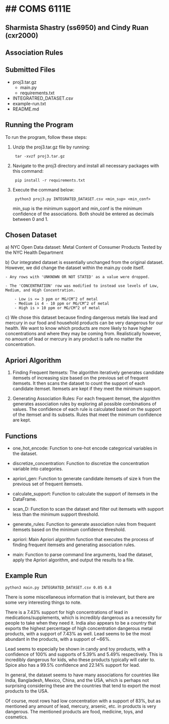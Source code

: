 # ## COMS 6111E
## Sharmista Shastry (ss6950) and Cindy Ruan (cxr2000)
## Association Rules

## Submitted Files

- proj3.tar.gz
    - main.py
    - requirements.txt
- INTEGRATRED_DATASET.csv
- example-run.txt
- README.md

## Running the Program

To run the program, follow these steps:

1. Unzip the proj3.tar.gz file by running:
   ```
    tar -xvzf proj3.tar.gz
   ```

2. Navigate to the proj3 directory and install all necessary packages with this command:
   ```
    pip install -r requirements.txt
   ```

3. Execute the command below:
   ```
    python3 proj3.py INTEGRATED_DATASET.csv <min_sup> <min_conf>
   ```
   min_sup is the minimum support and min_conf is the minimum confidence of the associations. Both should be entered as decimals between 0 and 1.

## Chosen Dataset

a) NYC Open Data dataset: Metal Content of Consumer Products Tested by the NYC Health Department

b) Our integrated dataset is essentially unchanged from the original dataset. However, we did change the dataset within the main.py code itself. 

    - Any rows with 'UNKNOWN OR NOT STATED' as a value were dropped.

    - The 'CONCENTRATION' row was modified to instead use levels of Low, Medium, and High Concentration.

        - Low is <= 3 ppm or MG/CM^2 of metal
        - Medium is 4 - 10 ppm or MG/CM^2 of metal
        - High is > 10 ppm or MG/CM^2 of metal

c) We chose this dataset because finding dangerous metals like lead and mercury in our food and household products can be very dangerous for our health. We want to know which products are more likely to have higher concentrations and where they may be coming from. Realistically however, no amount of lead or mercury in any product is safe no matter the concentration.

## Apriori Algorithm

1) Finding Frequent Itemsets: The algorithm iteratively generates candidate itemsets of increasing size based on the previous set of frequent itemsets. It then scans the dataset to count the support of each candidate itemset. Itemsets are kept if they meet the minimum support.

2) Generating Association Rules: For each frequent itemset, the algorithm generates association rules by exploring all possible combinations of values. The confidence of each rule is calculated based on the support of the itemset and its subsets. Rules that meet the minimum confidence are kept.

## Functions

- one_hot_encode: Function to one-hot encode categorical variables in the dataset.

- discretize_concentration: Function to discretize the concentration variable into categories.

- apriori_gen: Function to generate candidate itemsets of size k from the previous set of frequent itemsets.

- calculate_support: Function to calculate the support of itemsets in the DataFrame.

- scan_D: Function to scan the dataset and filter out itemsets with support less than the minimum support threshold.

- generate_rules: Function to generate association rules from frequent itemsets based on the minimum confidence threshold.

- apriori: Main Apriori algorithm function that executes the process of finding frequent itemsets and generating association rules.

- main: Function to parse command line arguments, load the dataset, apply the Apriori algorithm, and output the results to a file.

## Example Run

```
python3 main.py INTEGRATED_DATASET.csv 0.05 0.8
```

There is some miscellaneous information that is irrelevant, but there are some very interesting things to note.

There is a 7.43% support for high concentrations of lead in medications/supplements, which is incredibly dangerous as a necessity for people to take when they need it. India also appears to be a country that exports the highest percentage of high concentration dangerous metal products, with a support of 7.43% as well. Lead seems to be the most abundant in the products, with a support of ~66%.

Lead seems to especially be shown in candy and toy products, with a confidence of 100% and supports of 5.39% and 5.49% respectively. This is incredibly dangerous for kids, who these products typically will cater to. Spice also has a 99.5% confidence and 22.14% support for lead. 

In general, the dataset seems to have many associations for countries like India, Bangladesh, Mexico, China, and the USA, which is perhaps not surprising considering these are the countries that tend to export the most products to the USA.

Of course, most rows had low concentration with a support of 83%, but as mentioned any amount of lead, mercury, arsenic, etc. in products is very dangerous. The mentioned products are food, medicine, toys, and cosmetics.


